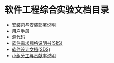 # 软件工程综合实验文档目录

- [安装包](https://github.com/sysu-abi/client/releases)与安装部署说明
- 用户手册
- [源代码](https://github.com/sysu-abi)
- [软件需求规格说明书(SRS)](https://github.com/sysu-abi/SECE/blob/master/%E8%BD%AF%E4%BB%B6%E9%9C%80%E6%B1%82%E8%A7%84%E6%A0%BC%E8%AF%B4%E6%98%8E%E4%B9%A6%EF%BC%88SRS%EF%BC%89.md)
- [软件设计文档(SDS)](https://github.com/sysu-abi/SECE/blob/master/%E8%BD%AF%E4%BB%B6%E8%AE%BE%E8%AE%A1%E6%96%87%E6%A1%A3%20(SDS).md)
- [小组分工与贡献率说明](https://github.com/sysu-abi/SECE/blob/master/%E5%B0%8F%E7%BB%84%E5%88%86%E5%B7%A5%E4%B8%8E%E8%B4%A1%E7%8C%AE%E7%8E%87%E8%AF%B4%E6%98%8E.md)
